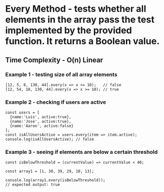 # Every Method - tests whether all elements in the array pass the test implemented by the provided function. It returns a Boolean value.

## Time Complexity - O(n) Linear

### Example 1 - testing size of all array elements

```
[12, 5, 8, 130, 44].every(x => x >= 10);   // false
[12, 54, 18, 130, 44].every(x => x >= 10); // true
```

### Example 2 - checking if users are active

```
const users = [
  {name:'Luis', active:true},
  {name:'Jose', active:true},
  {name:'Aaron', active:false}
];
const isAllUsersActive = users.every(item => item.active);
console.log(isAllUsersActive); // false
```

### Example 3 - seeing if elements are below a certain threshold

```
const isBelowThreshold = (currentValue) => currentValue < 40;

const array1 = [1, 30, 39, 29, 10, 13];

console.log(array1.every(isBelowThreshold));
// expected output: true
```
